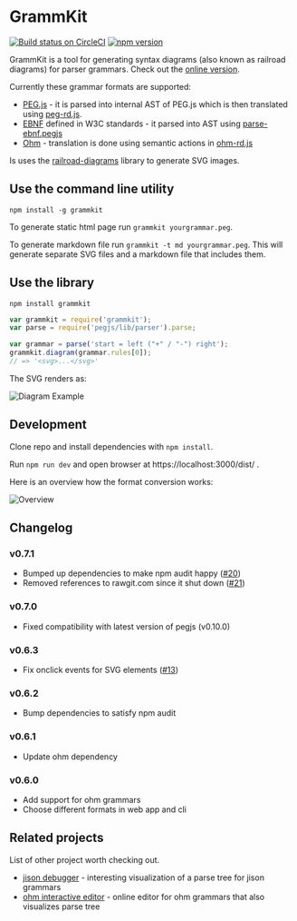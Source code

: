 # GrammKit

[![Build status on CircleCI](https://circleci.com/gh/dundalek/GrammKit.svg?style=shield)](https://circleci.com/gh/dundalek/GrammKit) [![npm version](https://img.shields.io/npm/v/grammkit.svg)](https://www.npmjs.com/package/grammkit)


GrammKit is a tool for generating syntax diagrams (also known as railroad diagrams) for parser grammars. Check out the [online version](https://dundalek.com/GrammKit/).

Currently these grammar formats are supported:
- [PEG.js](https://pegjs.org) - it is parsed into internal AST of PEG.js which is then translated using [peg-rd.js](./lib/peg-rd.js).
- [EBNF](https://www.w3.org/TR/2004/REC-xml11-20040204/#sec-notation) defined in W3C standards - it parsed into AST using [parse-ebnf.pegjs](./lib/parse-ebnf.pegjs)
- [Ohm](https://github.com/harc/ohm) - translation is done using semantic actions in [ohm-rd.js](./lib/ohm-rd.js)

Is uses the [railroad-diagrams](https://github.com/tabatkins/railroad-diagrams) library to generate SVG images.

## Use the command line utility

`npm install -g grammkit`

To generate static html page run `grammkit yourgrammar.peg`.

To generate markdown file run `grammkit -t md yourgrammar.peg`.
This will generate separate SVG files and a markdown file that includes them.

## Use the library

`npm install grammkit`

```javascript
var grammkit = require('grammkit');
var parse = require('pegjs/lib/parser').parse;

var grammar = parse('start = left ("+" / "-") right');
grammkit.diagram(grammar.rules[0]);
// => '<svg>...</svg>'

```

The SVG renders as:

![Diagram Example](example.png)

## Development

Clone repo and install dependencies with `npm install`.

Run `npm run dev` and open browser at https://localhost:3000/dist/ .

Here is an overview how the format conversion works:

![Overview](./doc/overview.svg)

## Changelog

### v0.7.1

- Bumped up dependencies to make npm audit happy ([#20](https://github.com/dundalek/GrammKit/pull/20))
- Removed references to rawgit.com since it shut down ([#21](https://github.com/dundalek/GrammKit/issues/21))

### v0.7.0

- Fixed compatibility with latest version of pegjs (v0.10.0)

### v0.6.3

- Fix onclick events for SVG elements ([#13](https://github.com/dundalek/GrammKit/pull/13))

### v0.6.2

- Bump dependencies to satisfy npm audit

### v0.6.1

- Update ohm dependency

### v0.6.0

- Add support for ohm grammars
- Choose different formats in web app and cli

## Related projects

List of other project worth checking out.

- [jison debugger](https://nolanlawson.github.io/jison-debugger/) - interesting visualization of a parse tree for jison grammars
- [ohm interactive editor](https://ohmlang.github.io/editor/) - online editor for ohm grammars that also visualizes parse tree
